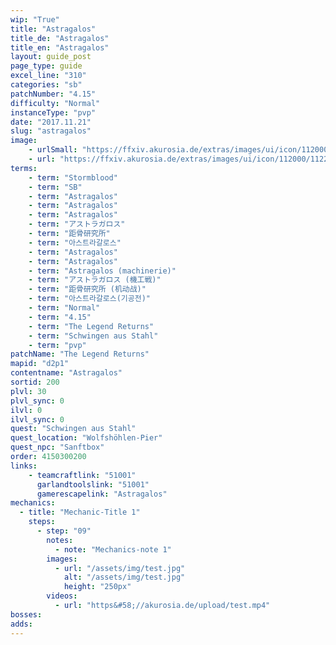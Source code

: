 ```yaml
---
wip: "True"
title: "Astragalos"
title_de: "Astragalos"
title_en: "Astragalos"
layout: guide_post
page_type: guide
excel_line: "310"
categories: "sb"
patchNumber: "4.15"
difficulty: "Normal"
instanceType: "pvp"
date: "2017.11.21"
slug: "astragalos"
image:
    - urlSmall: "https://ffxiv.akurosia.de/extras/images/ui/icon/112000/112257.png"
    - url: "https://ffxiv.akurosia.de/extras/images/ui/icon/112000/112257.png"
terms:
    - term: "Stormblood"
    - term: "SB"
    - term: "Astragalos"
    - term: "Astragalos"
    - term: "Astragalos"
    - term: "アストラガロス"
    - term: "距骨研究所"
    - term: "아스트라갈로스"
    - term: "Astragalos"
    - term: "Astragalos"
    - term: "Astragalos (machinerie)"
    - term: "アストラガロス (機工戦)"
    - term: "距骨研究所 (机动战)"
    - term: "아스트라갈로스(기공전)"
    - term: "Normal"
    - term: "4.15"
    - term: "The Legend Returns"
    - term: "Schwingen aus Stahl"
    - term: "pvp"
patchName: "The Legend Returns"
mapid: "d2p1"
contentname: "Astragalos"
sortid: 200
plvl: 30
plvl_sync: 0
ilvl: 0
ilvl_sync: 0
quest: "Schwingen aus Stahl"
quest_location: "Wolfshöhlen-Pier"
quest_npc: "Sanftbox"
order: 4150300200
links:
    - teamcraftlink: "51001"
      garlandtoolslink: "51001"
      gamerescapelink: "Astragalos"
mechanics:
  - title: "Mechanic-Title 1"
    steps:
      - step: "09"
        notes:
          - note: "Mechanics-note 1"
        images:
          - url: "/assets/img/test.jpg"
            alt: "/assets/img/test.jpg"
            height: "250px"
        videos:
          - url: "https&#58;//akurosia.de/upload/test.mp4"
bosses:
adds:
---
```

